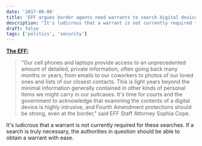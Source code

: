 ```yaml
---
date: '2017-08-08'
title: 'EFF argues border agents need warrants to search digital devices'
description: "It's ludicrous that a warrant is not currently required for these searches. If a search is truly necessary, the authorities in question should be able to obtain a warrant with ease."
draft: false
tags: ['politics', 'security']
---
```


**[The EFF:](https://www.eff.org/press/releases/eff-court-border-agents-need-warrants-search-contents-digital-devices)**

> "Our cell phones and laptops provide access to an unprecedented amount of detailed, private information, often going back many months or years, from emails to our coworkers to photos of our loved ones and lists of our closest contacts. This is light years beyond the minimal information generally contained in other kinds of personal items we might carry in our suitcases. It's time for courts and the government to acknowledge that examining the contents of a digital device is highly intrusive, and Fourth Amendment protections should be strong, even at the border," said EFF Staff Attorney Sophia Cope.<!-- excerpt -->

It's ludicrous that a warrant is not currently required for these searches. If a search is truly necessary, the authorities in question should be able to obtain a warrant with ease.
